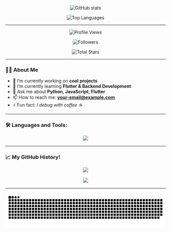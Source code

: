 <!-- GitHub Stats -->
<p align="center">
  <img src="https://github-readme-stats.vercel.app/api?username=ayubadevs&show_icons=true&theme=radical" alt="GitHub stats" />
</p>

<!-- Most Used Languages -->
<p align="center">
  <img src="https://github-readme-stats.vercel.app/api/top-langs/?username=ayubadevs&layout=compact&theme=radical" alt="Top Languages" />
</p>

<!-- GitHub Streak
<p align="center">
  <img src="https://streak-stats.demolab.com?user=ayubadevs&theme=radical&hide_border=true" alt="GitHub Streak" />
</p>
 -->
 
<!-- Activity Graph 
<p align="center">
  <img src="https://github-readme-activity-graph.vercel.app/graph?username=ayubadevs&theme=dracula" alt="Activity Graph" />
</p>
-->
---

<!-- Badges -->
<p align="center">
  <img src="https://komarev.com/ghpvc/?username=ayubadevs&color=blue" alt="Profile Views" />
</p>
<p align="center">
  <img src="https://img.shields.io/github/followers/ayubadevs?label=Followers" alt="Followers" />
</p>
<p align="center">
  <img src="https://img.shields.io/github/stars/ayubadevs?label=Stars" alt="Total Stars" />
</p>

---

<!-- About Me -->
### 🧑‍💻 About Me
- 🔭 I’m currently working on **cool projects**
- 🌱 I’m currently learning **Flutter & Backend Development**
- 💬 Ask me about **Python, JavaScript, Flutter**
- 📫 How to reach me: **your-email@example.com**
- ⚡ Fun fact: *I debug with coffee ☕*

---

### 🛠️ Languages and Tools:
<p align="center">
  <img src="https://skillicons.dev/icons?i=python,javascript,html,css,flutter,dart,git,github,vscode" />
</p>

---

### 📈 My GitHub History!
<p align="center">
  <img src="https://github-profile-summary-cards.vercel.app/api/cards/stats?username=ayubadevs&theme=radical" />
</p>
<p align="center">
  <img src="https://github-profile-summary-cards.vercel.app/api/cards/repos-per-language?username=ayubadevs&theme=radical" />
</p>

---

<!-- Snake Animation -->
<p align="center">
<picture>
  <source media="(prefers-color-scheme: dark)" srcset="https://raw.githubusercontent.com/platane/snk/output/github-contribution-grid-snake-dark.svg" />
  <source media="(prefers-color-scheme: light)" srcset="https://raw.githubusercontent.com/platane/snk/output/github-contribution-grid-snake.svg" />
  <img alt="github contribution grid snake animation" src="https://raw.githubusercontent.com/platane/snk/output/github-contribution-grid-snake.svg" />
</picture>
</p>
